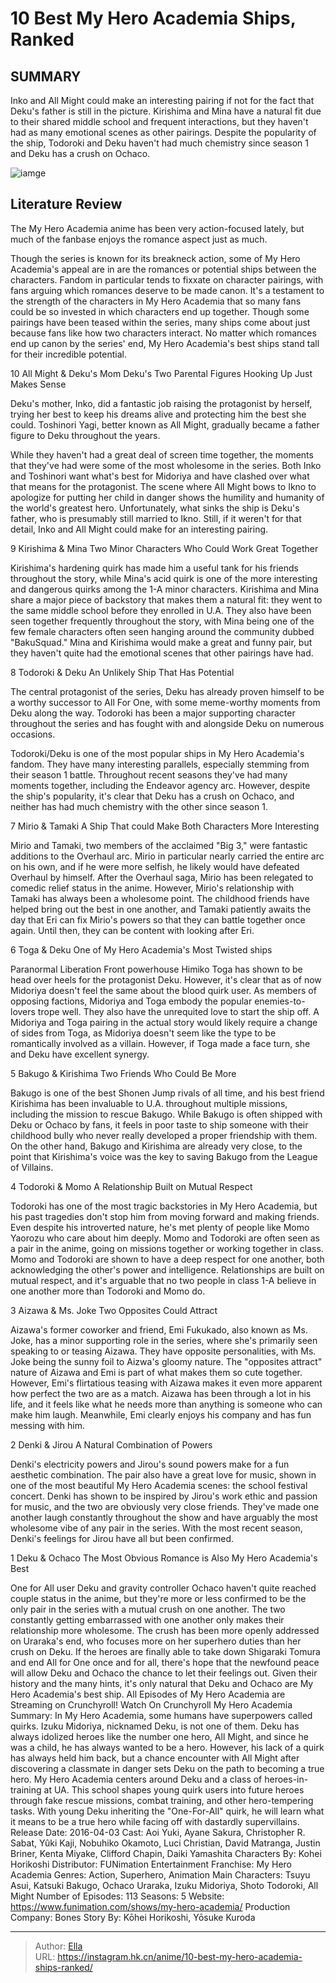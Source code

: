 # 10 Best My Hero Academia Ships, Ranked


## SUMMARY 


 Inko and All Might could make an interesting pairing if not for the fact that Deku&#39;s father is still in the picture. 
 Kirishima and Mina have a natural fit due to their shared middle school and frequent interactions, but they haven&#39;t had as many emotional scenes as other pairings. 
 Despite the popularity of the ship, Todoroki and Deku haven&#39;t had much chemistry since season 1 and Deku has a crush on Ochaco. 

![iamge](https://static1.srcdn.com/wordpress/wp-content/uploads/2023/12/my-hero-academia-best-ships.jpg)

## Literature Review

The My Hero Academia anime has been very action-focused lately, but much of the fanbase enjoys the romance aspect just as much. 




Though the series is known for its breakneck action, some of My Hero Academia&#39;s appeal are in are the romances or potential ships between the characters. Fandom in particular tends to fixxate on character pairings, with fans arguing which romances deserve to be made canon.
It&#39;s a testament to the strength of the characters in My Hero Academia that so many fans could be so invested in which characters end up together. Though some pairings have been teased within the series, many ships come about just because fans like how two characters interact. No matter which romances end up canon by the series&#39; end, My Hero Academia&#39;s best ships stand tall for their incredible potential.









 








 10  All Might &amp; Deku&#39;s Mom 
Deku&#39;s Two Parental Figures Hooking Up Just Makes Sense
        

Deku&#39;s mother, Inko, did a fantastic job raising the protagonist by herself, trying her best to keep his dreams alive and protecting him the best she could. Toshinori Yagi, better known as All Might, gradually became a father figure to Deku throughout the years.


While they haven&#39;t had a great deal of screen time together, the moments that they&#39;ve had were some of the most wholesome in the series. Both Inko and Toshinori want what&#39;s best for Midoriya and have clashed over what that means for the protagonist. The scene where All Might bows to Ikno to apologize for putting her child in danger shows the humility and humanity of the world&#39;s greatest hero. Unfortunately, what sinks the ship is Deku&#39;s father, who is presumably still married to Ikno. Still, if it weren&#39;t for that detail, Inko and All Might could make for an interesting pairing.





 9  Kirishima &amp; Mina 
Two Minor Characters Who Could Work Great Together
        

Kirishima&#39;s hardening quirk has made him a useful tank for his friends throughout the story, while Mina&#39;s acid quirk is one of the more interesting and dangerous quirks among the 1-A minor characters. Kirishima and Mina share a major piece of backstory that makes them a natural fit: they went to the same middle school before they enrolled in U.A. They also have been seen together frequently throughout the story, with Mina being one of the few female characters often seen hanging around the community dubbed &#34;BakuSquad.&#34; Mina and Kirishima would make a great and funny pair, but they haven&#39;t quite had the emotional scenes that other pairings have had.





 8  Todoroki &amp; Deku 
An Unlikely Ship That Has Potential


 







The central protagonist of the series, Deku has already proven himself to be a worthy successor to All For One, with some meme-worthy moments from Deku along the way. Todoroki has been a major supporting character throughout the series and has fought with and alongside Deku on numerous occasions.


Todoroki/Deku is one of the most popular ships in My Hero Academia&#39;s fandom. They have many interesting parallels, especially stemming from their season 1 battle. Throughout recent seasons they&#39;ve had many moments together, including the Endeavor agency arc. However, despite the ship&#39;s popularity, it&#39;s clear that Deku has a crush on Ochaco, and neither has had much chemistry with the other since season 1.





 7  Mirio &amp; Tamaki 
A Ship That could Make Both Characters More Interesting
        

Mirio and Tamaki, two members of the acclaimed &#34;Big 3,&#34; were fantastic additions to the Overhaul arc. Mirio in particular nearly carried the entire arc on his own, and if he were more selfish, he likely would have defeated Overhaul by himself. After the Overhaul saga, Mirio has been relegated to comedic relief status in the anime. However, Mirio&#39;s relationship with Tamaki has always been a wholesome point. The childhood friends have helped bring out the best in one another, and Tamaki patiently awaits the day that Eri can fix Mirio&#39;s powers so that they can battle together once again. Until then, they can be content with looking after Eri.





 6  Toga &amp; Deku 
One of My Hero Academia&#39;s Most Twisted ships


 







Paranormal Liberation Front powerhouse Himiko Toga has shown to be head over heels for the protagonist Deku. However, it&#39;s clear that as of now Midoriya doesn&#39;t feel the same about the blood quirk user. As members of opposing factions, Midoriya and Toga embody the popular enemies-to-lovers trope well. They also have the unrequited love to start the ship off. A Midoriya and Toga pairing in the actual story would likely require a change of sides from Toga, as Midoriya doesn&#39;t seem like the type to be romantically involved as a villain. However, if Toga made a face turn, she and Deku have excellent synergy.





 5  Bakugo &amp; Kirishima 
Two Friends Who Could Be More
        

Bakugo is one of the best Shonen Jump rivals of all time, and his best friend Kirishima has been invaluable to U.A. throughout multiple missions, including the mission to rescue Bakugo. While Bakugo is often shipped with Deku or Ochaco by fans, it feels in poor taste to ship someone with their childhood bully who never really developed a proper friendship with them. On the other hand, Bakugo and Kirishima are already very close, to the point that Kirishima&#39;s voice was the key to saving Bakugo from the League of Villains.





 4  Todoroki &amp; Momo 
A Relationship Built on Mutual Respect
        

 Todoroki has one of the most tragic backstories in My Hero Academia, but his past tragedies don&#39;t stop him from moving forward and making friends. Even despite his introverted nature, he&#39;s met plenty of people like Momo Yaorozu who care about him deeply. Momo and Todoroki are often seen as a pair in the anime, going on missions together or working together in class. Momo and Todoroki are shown to have a deep respect for one another, both acknowledging the other&#39;s power and intelligence. Relationships are built on mutual respect, and it&#39;s arguable that no two people in class 1-A believe in one another more than Todoroki and Momo do.





 3  Aizawa &amp; Ms. Joke 
Two Opposites Could Attract
        

Aizawa&#39;s former coworker and friend, Emi Fukukado, also known as Ms. Joke, has a minor supporting role in the series, where she&#39;s primarily seen speaking to or teasing Aizawa. They have opposite personalities, with Ms. Joke being the sunny foil to Aizwa&#39;s gloomy nature. The &#34;opposites attract&#34; nature of Aizawa and Emi is part of what makes them so cute together. However, Emi&#39;s flirtatious teasing with Aizawa makes it even more apparent how perfect the two are as a match. Aizawa has been through a lot in his life, and it feels like what he needs more than anything is someone who can make him laugh. Meanwhile, Emi clearly enjoys his company and has fun messing with him.





 2  Denki &amp; Jirou 
A Natural Combination of Powers
        

Denki&#39;s electricity powers and Jirou&#39;s sound powers make for a fun aesthetic combination. The pair also have a great love for music, shown in one of the most beautiful My Hero Academia scenes: the school festival concert. Denki has shown to be inspired by Jirou&#39;s work ethic and passion for music, and the two are obviously very close friends. They&#39;ve made one another laugh constantly throughout the show and have arguably the most wholesome vibe of any pair in the series. With the most recent season, Denki&#39;s feelings for Jirou have all but been confirmed.





 1  Deku &amp; Ochaco 
The Most Obvious Romance is Also My Hero Academia&#39;s Best


 







One for All user Deku and gravity controller Ochaco haven&#39;t quite reached couple status in the anime, but they&#39;re more or less confirmed to be the only pair in the series with a mutual crush on one another. The two constantly getting embarrassed with one another only makes their relationship more wholesome. The crush has been more openly addressed on Uraraka&#39;s end, who focuses more on her superhero duties than her crush on Deku.
If the heroes are finally able to take down Shigaraki Tomura and end All for One once and for all, there&#39;s hope that the newfound peace will allow Deku and Ochaco the chance to let their feelings out. Given their history and the many hints, it&#39;s only natural that Deku and Ochaco are My Hero Academia&#39;s best ship.
All Episodes of My Hero Academia are Streaming on Crunchyroll!
Watch On Crunchyroll
               My Hero Academia   Summary:   In My Hero Academia, some humans have superpowers called quirks. Izuku Midoriya, nicknamed Deku, is not one of them. Deku has always idolized heroes like the number one hero, All Might, and since he was a child, he has always wanted to be a hero. However, his lack of a quirk has always held him back, but a chance encounter with All Might after discovering a classmate in danger sets Deku on the path to becoming a true hero. My Hero Academia centers around Deku and a class of heroes-in-training at UA. This school shapes young quirk users into future heroes through fake rescue missions, combat training, and other hero-tempering tasks. With young Deku inheriting the &#34;One-For-All&#34; quirk, he will learn what it means to be a true hero while facing off with dastardly supervillains.    Release Date:   2016-04-03    Cast:   Aoi Yuki, Ayane Sakura, Christopher R. Sabat, Yûki Kaji, Nobuhiko Okamoto, Luci Christian, David Matranga, Justin Briner, Kenta Miyake, Clifford Chapin, Daiki Yamashita    Characters By:   Kohei Horikoshi    Distributor:   FUNimation Entertainment    Franchise:   My Hero Academia    Genres:   Action, Superhero, Animation    Main Characters:   Tsuyu Asui, Katsuki Bakugo, Ochaco Uraraka, Izuku Midoriya, Shoto Todoroki, All Might    Number of Episodes:   113    Seasons:   5    Website:   https://www.funimation.com/shows/my-hero-academia/    Production Company:   Bones    Story By:   Kōhei Horikoshi, Yōsuke Kuroda      

---

> Author: [Ella](https://instagram.hk.cn/)  
> URL: https://instagram.hk.cn/anime/10-best-my-hero-academia-ships-ranked/  

